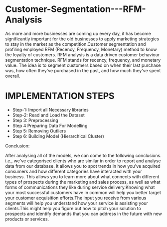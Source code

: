 # Customer-Segmentation---RFM-Analysis
As more and more businesses are coming up every day, it has become significantly important for the old businesses to apply marketing strategies to stay in the market as the competition.Customer segmentation and profiling employed RFM (Recency, Frequency, Monetary) method to know the loyalty of customers. RFM analysis is a data driven customer behaviour segmentation technique. RFM stands for recency, frequency, and monetary value. The idea is to segment customers based on when their last purchase was, how often they've purchased in the past, and how much they've spent overall.

# IMPLEMENTATION STEPS
* Step-1: Import all Necessary libraries
* Step-2: Read and Load the Dataset
* Step 3: Preprocessing
* Step 4 Preparing Data For Modelling
* Step 5: Removing Outliers
* Step 6: Building Model (Hierarchical Cluster)


Conclusion:

After analysing all of the models, we can come to the following conclusions. i.e., we've categorised clients who are similar in order to report and analyse data from our database. It allows you to spot trends in how you've acquired consumers and how different categories have interacted with your business. This allows you to learn more about what connects with different types of prospects during the marketing and sales process, as well as what forms of communications they like during service delivery.Knowing what your most successful customers have in common will help you better target your customer acquisition efforts.The input you receive from various segments will help you understand how your service is assisting your clients.This might help you figure out how to pitch your solution to prospects and identify demands that you can address in the future with new products or services.
